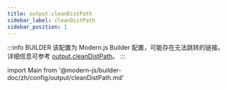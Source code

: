 ```yaml
---
title: output.cleanDistPath
sidebar_label: cleanDistPath
sidebar_position: 1
---
```


:::info BUILDER
该配置为 Modern.js Builder 配置，可能存在无法跳转的链接。详细信息可参考 [output.cleanDistPath](https://modernjs.dev/builder/zh/api/config-output.html#output-cleandistpath)。
:::

import Main from '@modern-js/builder-doc/zh/config/output/cleanDistPath.md'

<Main />
